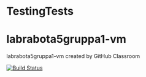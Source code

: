 
# TestingTests
# labrabota5gruppa1-vm


labrabota5gruppa1-vm created by GitHub Classroom

[![Build Status](https://travis-ci.com/rexxmagtar/Lab5TPNo-money.svg?branch=master)](https://travis-ci.com/rexxmagtar/Lab5TPNo-money)


